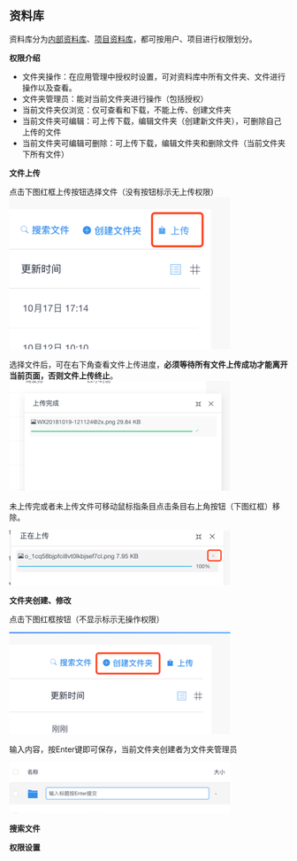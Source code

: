 ## 资料库
资料库分为[内部资料库](/nei-bu-zi-liao-ku/nei-bu-zi-liao-ku.md)、[项目资料库](/nei-bu-zi-liao-ku/xiang-mu-zi-liao-ku.md)，都可按用户、项目进行权限划分。

**权限介绍**
- 文件夹操作：在应用管理中授权时设置，可对资料库中所有文件夹、文件进行操作以及查看。
- 文件夹管理员：能对当前文件夹进行操作（包括授权）
- 当前文件夹仅浏览：仅可查看和下载，不能上传、创建文件夹
- 当前文件夹可编辑：可上传下载，编辑文件夹（创建新文件夹），可删除自己上传的文件
- 当前文件夹可编辑可删除：可上传下载，编辑文件夹和删除文件（当前文件夹下所有文件）

**文件上传**

点击下图红框上传按钮选择文件（没有按钮标示无上传权限）
![](/assets/o_1cq58b30914961k8t1988lfq1jomg.png)

选择文件后，可在右下角查看文件上传进度，**必须等待所有文件上传成功才能离开当前页面，否则文件上传终止**。
![](/assets/o_1cq58bjpfci8vt0lkbjsef7cl.png)

未上传完或者未上传文件可移动鼠标指条目点击条目右上角按钮（下图红框）移除。

![](/assets/o_1cq58iis2184j2sd1ggq18vl116d2d.png)

**文件夹创建、修改**

点击下图红框按钮（不显示标示无操作权限）

![](/assets/o_1cq58o9o313a52uinv762l1smir.png)

输入内容，按Enter键即可保存，当前文件夹创建者为文件夹管理员

![](/assets/o_1cq58o9o31vjc1j8913uh1bqpk6ns.png)

**搜索文件**

**权限设置**



